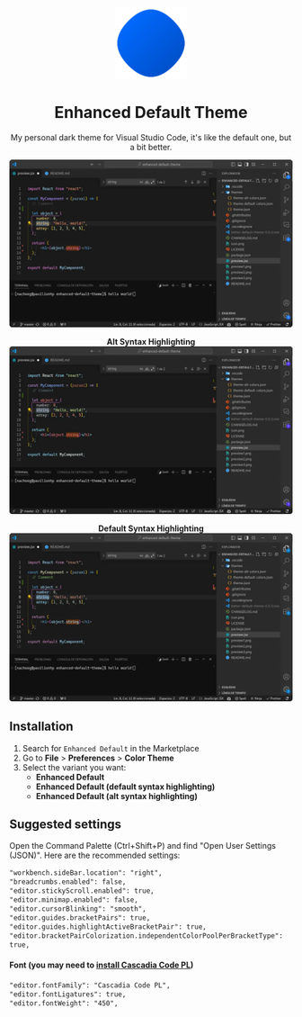 <div align="center">

![icon](icon.png)

# Enhanced Default Theme

My personal dark theme for Visual Studio Code, it's like the default one, but a bit better.

![preview](preview1.webp)

**Alt Syntax Highlighting**
![preview](preview2.webp)

**Default Syntax Highlighting**
![preview](preview3.webp)

</div>

## Installation

1. Search for `Enhanced Default` in the Marketplace
2. Go to **File** > **Preferences** > **Color Theme**
3. Select the variant you want:
   - **Enhanced Default**
   - **Enhanced Default (default syntax highlighting)**
   - **Enhanced Default (alt syntax highlighting)**

## Suggested settings

Open the Command Palette (Ctrl+Shift+P) and find "Open User Settings (JSON)". Here are the recommended settings:

    "workbench.sideBar.location": "right",
    "breadcrumbs.enabled": false,
    "editor.stickyScroll.enabled": true,
    "editor.minimap.enabled": false,
    "editor.cursorBlinking": "smooth",
    "editor.guides.bracketPairs": true,
    "editor.guides.highlightActiveBracketPair": true,
    "editor.bracketPairColorization.independentColorPoolPerBracketType": true,

#### Font (you may need to [install Cascadia Code PL](https://github.com/microsoft/cascadia-code/wiki/Installing-Cascadia-Code))

    "editor.fontFamily": "Cascadia Code PL",
    "editor.fontLigatures": true,
    "editor.fontWeight": "450",
